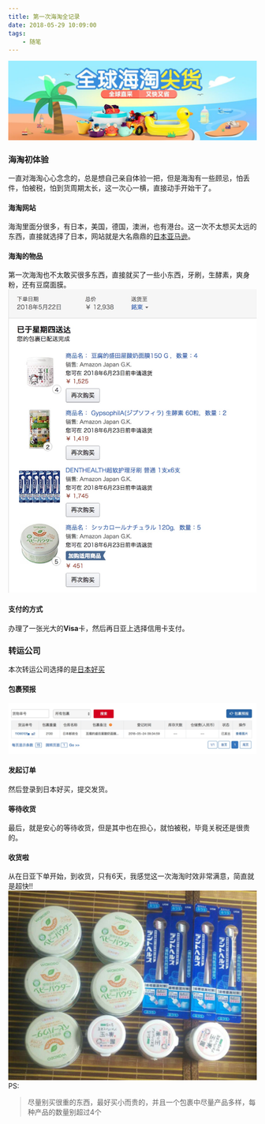 ```yaml
---
title: 第一次海淘全记录
date: 2018-05-29 10:09:00
tags:
    - 随笔
---
```

!["haitao0"](/images/haitao_0.jpg)

### 海淘初体验
一直对海淘心心念念的，总是想自己亲自体验一把，但是海淘有一些顾忌，怕丢件，怕被税，怕到货周期太长，这一次心一横，直接动手开始干了。

#### 海淘网站
海淘里面分很多，有日本，美国，德国，澳洲，也有港台。这一次不太想买太远的东西，直接就选择了日本，网站就是大名鼎鼎的[日本亚马逊](https://www.amazon.co.jp/)。
<!--more-->
#### 海淘的物品
第一次海淘也不太敢买很多东西，直接就买了一些小东西，牙刷，生酵素，爽身粉，还有豆腐面膜。<br/>
![物品"](/images/haitao_1.jpg)

#### 支付的方式
办理了一张光大的<strong>Visa</strong>卡，然后再日亚上选择信用卡支付。
### 转运公司
本次转运公司选择的是[日本好买](http://www.jpgoodbuy.com)
#### 包裹预报
!["包裹预报"](/images/haitao_2.jpg)
#### 发起订单
然后登录到日本好买，提交发货。
#### 等待收货
最后，就是安心的等待收货，但是其中也在担心，就怕被税，毕竟关税还是很贵的。
#### 收货啦
从在日亚下单开始，到收货，只有6天，我感觉这一次海淘时效非常满意，简直就是超快!!
!["收货"](/images/haitao_3.jpg)
PS:
>尽量别买很重的东西，最好买小而贵的，并且一个包裹中尽量产品多样，每种产品的数量别超过4个

